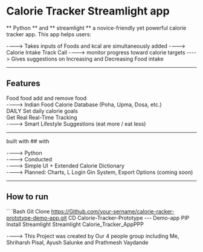 # Calorie Tracker Streamlight app

** Python ** and ** streamlight ** a novice-friendly yet powerful calorie tracker app. This app helps users:

---->  Takes inputs of Foods and kcal are simultaneously added 
---->  Calorie Intake Track Call
---->  monitor progress toward calorie targets
---->  Gives suggestions on Increasing and Decreasing Food intake 

---

## Features

Food food add and remove food  
----> Indian Food Calorie Database (Poha, Upma, Dosa, etc.)  
DAILY Set daily calorie goals  
Get Real Real-Time Tracking  
----> Smart Lifestyle Suggestions (eat more / eat less)

---

built with ## with

----> Python   
---->  Conducted   
---->  Simple UI + Extended Calorie Dictionary  
---->  Planned: Charts, L Login Gin System, Export Options (coming soon)

---

##  How to run

`` `Bash
Git Clone https://Github.com/your-sername/calorie-racker-prototype-demo-app.git
CD Calorie-Tracker-Prototype --- Demo-app
PIP Install Streamlight
Streamlight Calorie_Tracker_AppPPP


----> This Project was created by Our 4 people group including Me, Shriharsh Pisal, Ayush Salunke and Prathmesh Vaydande 
